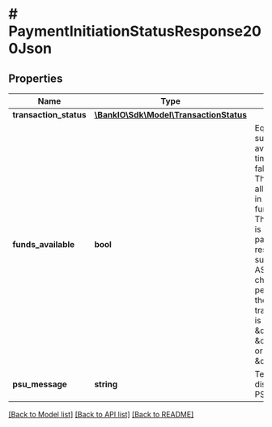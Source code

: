 # # PaymentInitiationStatusResponse200Json

## Properties

Name | Type | Description | Notes
------------ | ------------- | ------------- | -------------
**transaction_status** | [**\BankIO\Sdk\Model\TransactionStatus**](TransactionStatus.md) |  | 
**funds_available** | **bool** | Equals true if sufficient funds are available at the time of the request, false otherwise.  This datalemenet is allways contained in a confirmation of funds response.  This data element is contained in a payment status response,  if supported by the ASPSP, if a funds check has been performed and  if the transactionStatus is \&quot;ACTC\&quot;, \&quot;ACWC\&quot; or \&quot;ACCP\&quot;. | [optional] 
**psu_message** | **string** | Text to be displayed to the PSU. | [optional] 

[[Back to Model list]](../../README.md#documentation-for-models) [[Back to API list]](../../README.md#documentation-for-api-endpoints) [[Back to README]](../../README.md)


